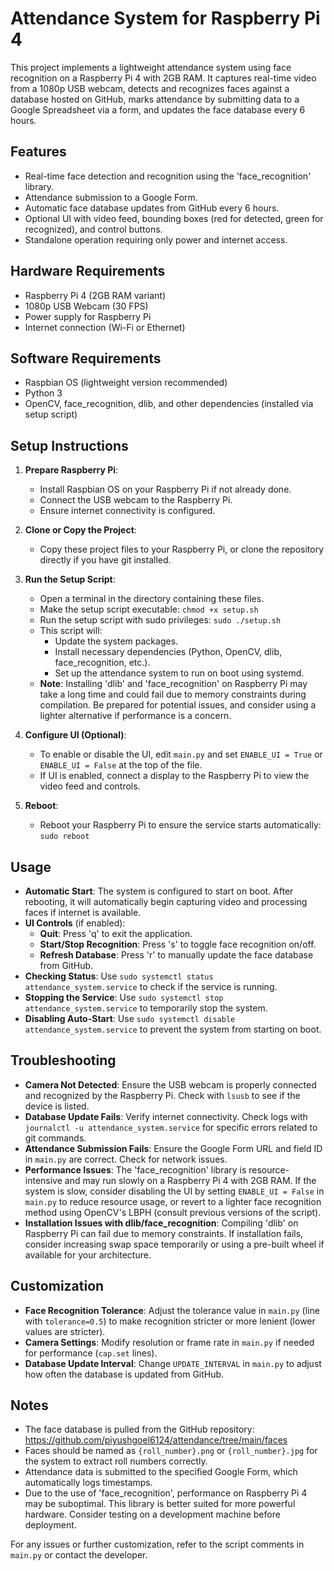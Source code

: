 # Attendance System for Raspberry Pi 4

This project implements a lightweight attendance system using face recognition on a Raspberry Pi 4 with 2GB RAM. It captures real-time video from a 1080p USB webcam, detects and recognizes faces against a database hosted on GitHub, marks attendance by submitting data to a Google Spreadsheet via a form, and updates the face database every 6 hours.

## Features
- Real-time face detection and recognition using the 'face_recognition' library.
- Attendance submission to a Google Form.
- Automatic face database updates from GitHub every 6 hours.
- Optional UI with video feed, bounding boxes (red for detected, green for recognized), and control buttons.
- Standalone operation requiring only power and internet access.

## Hardware Requirements
- Raspberry Pi 4 (2GB RAM variant)
- 1080p USB Webcam (30 FPS)
- Power supply for Raspberry Pi
- Internet connection (Wi-Fi or Ethernet)

## Software Requirements
- Raspbian OS (lightweight version recommended)
- Python 3
- OpenCV, face_recognition, dlib, and other dependencies (installed via setup script)

## Setup Instructions
1. **Prepare Raspberry Pi**:
   - Install Raspbian OS on your Raspberry Pi if not already done.
   - Connect the USB webcam to the Raspberry Pi.
   - Ensure internet connectivity is configured.

2. **Clone or Copy the Project**:
   - Copy these project files to your Raspberry Pi, or clone the repository directly if you have git installed.

3. **Run the Setup Script**:
   - Open a terminal in the directory containing these files.
   - Make the setup script executable: `chmod +x setup.sh`
   - Run the setup script with sudo privileges: `sudo ./setup.sh`
   - This script will:
     - Update the system packages.
     - Install necessary dependencies (Python, OpenCV, dlib, face_recognition, etc.).
     - Set up the attendance system to run on boot using systemd.
   - **Note**: Installing 'dlib' and 'face_recognition' on Raspberry Pi may take a long time and could fail due to memory constraints during compilation. Be prepared for potential issues, and consider using a lighter alternative if performance is a concern.

4. **Configure UI (Optional)**:
   - To enable or disable the UI, edit `main.py` and set `ENABLE_UI = True` or `ENABLE_UI = False` at the top of the file.
   - If UI is enabled, connect a display to the Raspberry Pi to view the video feed and controls.

5. **Reboot**:
   - Reboot your Raspberry Pi to ensure the service starts automatically: `sudo reboot`

## Usage
- **Automatic Start**: The system is configured to start on boot. After rebooting, it will automatically begin capturing video and processing faces if internet is available.
- **UI Controls** (if enabled):
  - **Quit**: Press 'q' to exit the application.
  - **Start/Stop Recognition**: Press 's' to toggle face recognition on/off.
  - **Refresh Database**: Press 'r' to manually update the face database from GitHub.
- **Checking Status**: Use `sudo systemctl status attendance_system.service` to check if the service is running.
- **Stopping the Service**: Use `sudo systemctl stop attendance_system.service` to temporarily stop the system.
- **Disabling Auto-Start**: Use `sudo systemctl disable attendance_system.service` to prevent the system from starting on boot.

## Troubleshooting
- **Camera Not Detected**: Ensure the USB webcam is properly connected and recognized by the Raspberry Pi. Check with `lsusb` to see if the device is listed.
- **Database Update Fails**: Verify internet connectivity. Check logs with `journalctl -u attendance_system.service` for specific errors related to git commands.
- **Attendance Submission Fails**: Ensure the Google Form URL and field ID in `main.py` are correct. Check for network issues.
- **Performance Issues**: The 'face_recognition' library is resource-intensive and may run slowly on a Raspberry Pi 4 with 2GB RAM. If the system is slow, consider disabling the UI by setting `ENABLE_UI = False` in `main.py` to reduce resource usage, or revert to a lighter face recognition method using OpenCV's LBPH (consult previous versions of the script).
- **Installation Issues with dlib/face_recognition**: Compiling 'dlib' on Raspberry Pi can fail due to memory constraints. If installation fails, consider increasing swap space temporarily or using a pre-built wheel if available for your architecture.

## Customization
- **Face Recognition Tolerance**: Adjust the tolerance value in `main.py` (line with `tolerance=0.5`) to make recognition stricter or more lenient (lower values are stricter).
- **Camera Settings**: Modify resolution or frame rate in `main.py` if needed for performance (`cap.set` lines).
- **Database Update Interval**: Change `UPDATE_INTERVAL` in `main.py` to adjust how often the database is updated from GitHub.

## Notes
- The face database is pulled from the GitHub repository: https://github.com/piyushgoel6124/attendance/tree/main/faces
- Faces should be named as `{roll_number}.png` or `{roll_number}.jpg` for the system to extract roll numbers correctly.
- Attendance data is submitted to the specified Google Form, which automatically logs timestamps.
- Due to the use of 'face_recognition', performance on Raspberry Pi 4 may be suboptimal. This library is better suited for more powerful hardware. Consider testing on a development machine before deployment.

For any issues or further customization, refer to the script comments in `main.py` or contact the developer.
